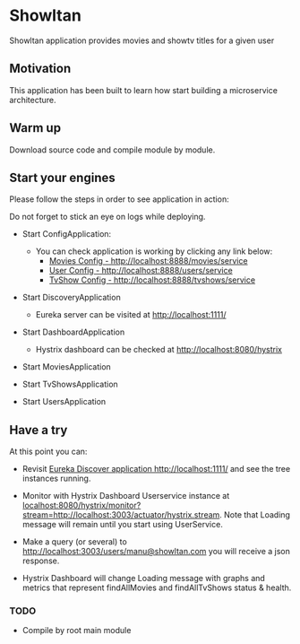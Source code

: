 
# Showltan

Showltan application provides movies and showtv titles for a given user


## Motivation

This application has been built to learn how start building a microservice architecture.


## Warm up

Download source code and compile module by module. 

## Start your engines


Please follow the steps in order to see application in action:
 
Do not forget to stick an eye on logs while deploying. 
 
 - Start ConfigApplication:
    - You can check application is working by clicking any link below:
        - [Movies Config - http://localhost:8888/movies/service](http://localhost:8888/movies/service) 
        - [User Config - http://localhost:8888/users/service](http://localhost:8888/users/service) 
        - [TvShow Config - http://localhost:8888/tvshows/service](http://localhost:8888/tvshows/service) 
 
 - Start DiscoveryApplication
    - Eureka server can be visited at [http://localhost:1111/](http://localhost:1111)
     
 - Start DashboardApplication
    - Hystrix dashboard can be checked at [http://localhost:8080/hystrix](http://localhost:8080/hystrix)
    
 - Start MoviesApplication
 - Start TvShowsApplication
 - Start UsersApplication
 

## Have a try
At this point you can:

 - Revisit [Eureka Discover application http://localhost:1111/](http://localhost:1111) and see the tree instances running.

 - Monitor with Hystrix Dashboard Userservice instance at [localhost:8080/hystrix/monitor?stream=http://localhost:3003/actuator/hystrix.stream](localhost:8080/hystrix/monitor?stream=http://localhost:3003/actuator/hystrix.stream). 
 Note that Loading message will remain until you start using UserService.

 - Make a query (or several) to [http://localhost:3003/users/manu@showltan.com](http://localhost:3003/users/manu@showltan.com) you will receive a json response.
 
 - Hystrix Dashboard will change Loading message with graphs and metrics that represent findAllMovies and findAllTvShows status & health.



### TODO

- Compile by root main module

 